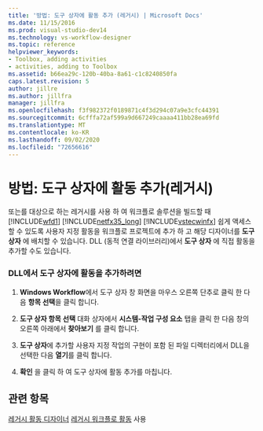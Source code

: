 ```yaml
---
title: '방법: 도구 상자에 활동 추가 (레거시) | Microsoft Docs'
ms.date: 11/15/2016
ms.prod: visual-studio-dev14
ms.technology: vs-workflow-designer
ms.topic: reference
helpviewer_keywords:
- Toolbox, adding activities
- activities, adding to Toolbox
ms.assetid: b66ea29c-120b-40ba-8a61-c1c8240850fa
caps.latest.revision: 5
author: jillre
ms.author: jillfra
manager: jillfra
ms.openlocfilehash: f3f982372f0189871c4f3d294c07a9e3cfc44391
ms.sourcegitcommit: 6cfffa72af599a9d667249caaaa411bb28ea69fd
ms.translationtype: MT
ms.contentlocale: ko-KR
ms.lasthandoff: 09/02/2020
ms.locfileid: "72656616"
---
```

# <a name="how-to-add-activities-to-the-toolbox-legacy"></a>방법: 도구 상자에 활동 추가(레거시)
또는를 대상으로 하는 레거시를 사용 하 여 워크플로 솔루션을 빌드할 때 [!INCLUDE[wfd1](../includes/wfd1-md.md)] [!INCLUDE[netfx35_long](../includes/netfx35-long-md.md)] [!INCLUDE[vstecwinfx](../includes/vstecwinfx-md.md)] 쉽게 액세스할 수 있도록 사용자 지정 활동을 워크플로 프로젝트에 추가 하 고 해당 디자이너를 **도구 상자** 에 배치할 수 있습니다. DLL (동적 연결 라이브러리)에서 **도구 상자** 에 직접 활동을 추가할 수도 있습니다.

### <a name="to-add-an-activity-to-the-toolbox-from-a-dll"></a>DLL에서 도구 상자에 활동을 추가하려면

1. **Windows Workflow**에서 도구 상자 창 화면을 마우스 오른쪽 단추로 클릭 한 다음 **항목 선택**을 클릭 합니다.

2. **도구 상자 항목 선택** 대화 상자에서 **시스템-작업 구성 요소** 탭을 클릭 한 다음 창의 오른쪽 아래에서 **찾아보기** 를 클릭 합니다.

3. **도구 상자**에 추가할 사용자 지정 작업의 구현이 포함 된 파일 디렉터리에서 DLL을 선택한 다음 **열기**를 클릭 합니다.

4. **확인** 을 클릭 하 여 도구 상자에 활동 추가를 마칩니다.

## <a name="see-also"></a>관련 항목
 [레거시 활동 디자이너](../workflow-designer/using-the-legacy-activity-designer.md) [레거시 워크플로 활동](../workflow-designer/legacy-workflow-activities.md) 사용